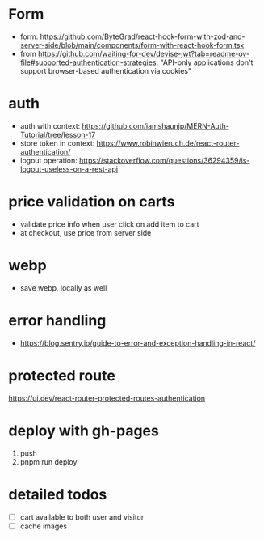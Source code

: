 # Form
* form: https://github.com/ByteGrad/react-hook-form-with-zod-and-server-side/blob/main/components/form-with-react-hook-form.tsx
* from https://github.com/waiting-for-dev/devise-jwt?tab=readme-ov-file#supported-authentication-strategies: "API-only applications don't support browser-based authentication via cookies"
# auth
* auth with context: https://github.com/iamshaunjp/MERN-Auth-Tutorial/tree/lesson-17
* store token in context: https://www.robinwieruch.de/react-router-authentication/
* logout operation: https://stackoverflow.com/questions/36294359/is-logout-useless-on-a-rest-api
# price validation on carts
* validate price info when user click on add item to cart
* at checkout, use price from server side
# webp
* save webp, locally as well
# error handling
* https://blog.sentry.io/guide-to-error-and-exception-handling-in-react/
# protected route
https://ui.dev/react-router-protected-routes-authentication
# deploy with gh-pages
1. push
2. pnpm run deploy
# detailed todos
- [ ] cart available to both user and visitor
- [ ] cache images